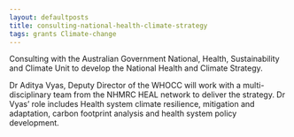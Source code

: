 ```yaml
---
layout: defaultposts
title: consulting-national-health-climate-strategy
tags: grants Climate-change
---
```


Consulting with the Australian Government National, Health, Sustainability and Climate Unit to develop the National Health and Climate Strategy.  

Dr Aditya Vyas, Deputy Director of the WHOCC will work with a multi-disciplinary team from the NHMRC HEAL network to deliver the strategy. Dr Vyas’ role includes Health system climate resilience, mitigation and adaptation, carbon footprint analysis and health system policy development.

